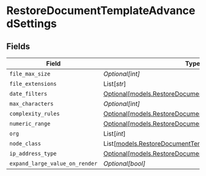 # RestoreDocumentTemplateAdvancedSettings


## Fields

| Field                                                                                                          | Type                                                                                                           | Required                                                                                                       | Description                                                                                                    |
| -------------------------------------------------------------------------------------------------------------- | -------------------------------------------------------------------------------------------------------------- | -------------------------------------------------------------------------------------------------------------- | -------------------------------------------------------------------------------------------------------------- |
| `file_max_size`                                                                                                | *Optional[int]*                                                                                                | :heavy_minus_sign:                                                                                             | N/A                                                                                                            |
| `file_extensions`                                                                                              | List[*str*]                                                                                                    | :heavy_minus_sign:                                                                                             | N/A                                                                                                            |
| `date_filters`                                                                                                 | [Optional[models.RestoreDocumentTemplateDateFilters]](../models/restoredocumenttemplatedatefilters.md)         | :heavy_minus_sign:                                                                                             | N/A                                                                                                            |
| `max_characters`                                                                                               | *Optional[int]*                                                                                                | :heavy_minus_sign:                                                                                             | N/A                                                                                                            |
| `complexity_rules`                                                                                             | [Optional[models.RestoreDocumentTemplateComplexityRules]](../models/restoredocumenttemplatecomplexityrules.md) | :heavy_minus_sign:                                                                                             | N/A                                                                                                            |
| `numeric_range`                                                                                                | [Optional[models.RestoreDocumentTemplateNumericRange]](../models/restoredocumenttemplatenumericrange.md)       | :heavy_minus_sign:                                                                                             | N/A                                                                                                            |
| `org`                                                                                                          | List[*int*]                                                                                                    | :heavy_minus_sign:                                                                                             | N/A                                                                                                            |
| `node_class`                                                                                                   | List[[models.RestoreDocumentTemplateNodeClass](../models/restoredocumenttemplatenodeclass.md)]                 | :heavy_minus_sign:                                                                                             | N/A                                                                                                            |
| `ip_address_type`                                                                                              | [Optional[models.RestoreDocumentTemplateIPAddressType]](../models/restoredocumenttemplateipaddresstype.md)     | :heavy_minus_sign:                                                                                             | N/A                                                                                                            |
| `expand_large_value_on_render`                                                                                 | *Optional[bool]*                                                                                               | :heavy_minus_sign:                                                                                             | N/A                                                                                                            |